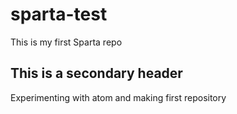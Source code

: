 # sparta-test
This is my first Sparta repo

## This is a secondary header
Experimenting with atom and making first repository
